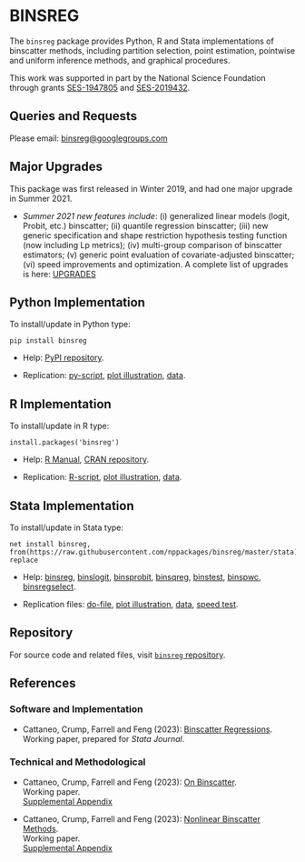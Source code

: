 # BINSREG

The `binsreg` package provides Python, R and Stata implementations of binscatter methods, including partition selection, point estimation, pointwise and uniform inference methods, and graphical procedures. 

This work was supported in part by the National Science Foundation through grants [SES-1947805](https://www.nsf.gov/awardsearch/showAward?AWD_ID=1947805) and [SES-2019432](https://www.nsf.gov/awardsearch/showAward?AWD_ID=2019432).

## Queries and Requests

Please email: [binsreg@googlegroups.com](mailto:binsreg@googlegroups.com)

## Major Upgrades

This package was first released in Winter 2019, and had one major upgrade in Summer 2021.

- _Summer 2021 new features include_: (i) generalized linear models (logit, Probit, etc.) binscatter; (ii) quantile regression binscatter; (iii) new generic specification and shape restriction hypothesis testing function (now including Lp metrics); (iv) multi-group comparison of binscatter estimators; (v) generic point evaluation of covariate-adjusted binscatter; (vi) speed improvements and optimization. A complete list of upgrades is here: [UPGRADES](https://nppackages.github.io/binsreg/binsreg_upgrades.txt)


## Python Implementation

To install/update in Python type:
```
pip install binsreg
```

- Help: [PyPI repository](https://pypi.org/project/binsreg/).

- Replication: [py-script](https://github.com/nppackages/binsreg/blob/master/Python/binsreg_illustration.py), [plot illustration](https://github.com/nppackages/binsreg/blob/master/Python/binsreg_illustration_plot.py), [data](https://github.com/nppackages/binsreg/blob/master/Python/binsreg_sim.csv).

## R Implementation

To install/update in R type:
```
install.packages('binsreg')
```

- Help: [R Manual](https://github.com/nppackages/binsreg/blob/master/R/binsreg.pdf), [CRAN repository](https://cran.r-project.org/package=binsreg).

- Replication: [R-script](https://github.com/nppackages/binsreg/blob/master/R/binsreg_illustration.R), [plot illustration](https://github.com/nppackages/binsreg/blob/master/R/binsreg_illustration_plot.R), [data](https://github.com/nppackages/binsreg/blob/master/R/binsreg_sim.csv).

## Stata Implementation

To install/update in Stata type:
```
net install binsreg, from(https://raw.githubusercontent.com/nppackages/binsreg/master/stata) replace
```

- Help: [binsreg](https://github.com/nppackages/binsreg/blob/master/stata/binsreg.pdf), [binslogit](https://github.com/nppackages/binsreg/blob/master/stata/binslogit.pdf), [binsprobit](https://github.com/nppackages/binsreg/blob/master/stata/binsprobit.pdf), [binsqreg](https://github.com/nppackages/binsreg/blob/master/stata/binsqreg.pdf), [binstest](https://github.com/nppackages/binsreg/blob/master/stata/binstest.pdf), [binspwc](https://github.com/nppackages/binsreg/blob/master/stata/binspwc.pdf), [binsregselect](https://github.com/nppackages/binsreg/blob/master/stata/binsregselect.pdf).

- Replication files: [do-file](https://github.com/nppackages/binsreg/blob/master/stata/binsreg_illustration.do), [plot illustration](https://github.com/nppackages/binsreg/blob/master/stata/binsreg_illustration_plot.do), [data](https://github.com/nppackages/binsreg/blob/master/stata/binsreg_simdata.dta), [speed test](https://github.com/nppackages/binsreg/blob/master/stata/binsreg_speedcomparison.do).

## Repository

For source code and related files, visit [`binsreg` repository](https://github.com/nppackages/binsreg/).


## References

### Software and Implementation

- Cattaneo, Crump, Farrell and Feng (2023): [Binscatter Regressions](https://nppackages.github.io/references/Cattaneo-Crump-Farrell-Feng_2023_Stata.pdf).<br>
Working paper, prepared for _Stata Journal_.

### Technical and Methodological

- Cattaneo, Crump, Farrell and Feng (2023): [On Binscatter](https://nppackages.github.io/references/Cattaneo-Crump-Farrell-Feng_2023_AER.pdf).<br>
Working paper.<br>
[Supplemental Appendix](https://nppackages.github.io/references/Cattaneo-Crump-Farrell-Feng_2023_AER--Supplemental.pdf)

- Cattaneo, Crump, Farrell and Feng (2023): [Nonlinear Binscatter Methods](https://nppackages.github.io/references/Cattaneo-Crump-Farrell-Feng_2023_NonlinearBinscatter.pdf).<br>
Working paper.<br>
[Supplemental Appendix](https://nppackages.github.io/references/Cattaneo-Crump-Farrell-Feng_2023_NonlinearBinscatter--Supplemental.pdf)

<br><br>


